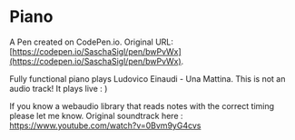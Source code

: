 # Piano

A Pen created on CodePen.io. Original URL: [https://codepen.io/SaschaSigl/pen/bwPvWx](https://codepen.io/SaschaSigl/pen/bwPvWx).

Fully functional piano plays Ludovico Einaudi - Una Mattina. This is not an audio track! It plays live : )

If you know a webaudio library that reads notes with the correct timing please let me know. Original soundtrack here : https://www.youtube.com/watch?v=0Bvm9yG4cvs
